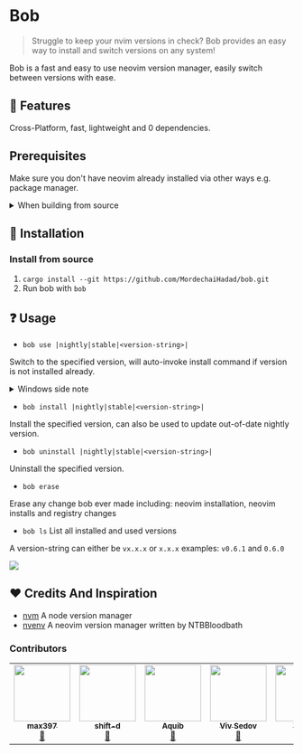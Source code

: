 # Bob

> Struggle to keep your nvim versions in check? Bob provides an easy way to install and switch versions on any system!

Bob is a fast and easy to use neovim version manager, easily switch between versions with ease.

## :star2: Features
Cross-Platform, fast, lightweight and 0 dependencies.

## Prerequisites
Make sure you don't have neovim already installed via other ways e.g. package manager.
<details>
<summary>When building from source</summary>

Install [rustup](https://www.rust-lang.org/tools/install)
</details>

## :wrench: Installation
### Install from source
1. `cargo install --git https://github.com/MordechaiHadad/bob.git`
2. Run bob with `bob`

## :question: Usage

- `bob use |nightly|stable|<version-string>|`

Switch to the specified version, will auto-invoke install command if version is not installed already.
<details>
<summary>Windows side note</summary>

Make sure to run the application as administator to properly switch a version.

</details>

- `bob install |nightly|stable|<version-string>|`

Install the specified version, can also be used to update out-of-date nightly version.

- `bob uninstall |nightly|stable|<version-string>|`

Uninstall the specified version.

- `bob erase`

Erase any change bob ever made including: neovim installation, neovim installs and registry changes

- `bob ls`
  List all installed and used versions

A version-string can either be `vx.x.x` or `x.x.x` examples: `v0.6.1` and `0.6.0`

<img src="https://user-images.githubusercontent.com/33547558/164478344-2707eb41-5b26-452e-ba05-c18282a3503a.gif">

## :heart: Credits And Inspiration
- [nvm](https://github.com/nvm-sh/nvm) A node version manager
- [nvenv](https://github.com/NTBBloodbath/nvenv) A neovim version manager written by NTBBloodbath

### Contributors

<table>
    <tr>
        <td align="center"><a href="https://github.com/max397574"><img src="https://avatars.githubusercontent.com/u/81827001?v=4" width="100px;" alt ""/><br/><sub><b>max397</b></sub></a><br /><a href="https://github.com/MordechaiHadad/bob/" title="Testing">👷</a></td>
        <td align="center"><a href="https://github.com/shift-d"><img src="https://avatars.githubusercontent.com/u/53366878?v=4" width="100px;" alt ""/><br/><sub><b>shift-d</b></sub></a><br /><a href="https://github.com/MordechaiHadad/bob/" title="Testing">👷</a></td>
        <td align="center"><a href="https://github.com/tamton-aquib"><img src="https://avatars.githubusercontent.com/u/77913442?v=4" width="100px;" alt ""/><br/><sub><b>Aquib</b></sub></a><br /><a href="https://github.com/MordechaiHadad/bob/" title="Testing">👷</a></td>
        <td align="center"><a href="https://github.com/vsedov"><img src="https://avatars.githubusercontent.com/u/28804392?v=4" width="100px;" alt ""/><br/><sub><b>Viv Sedov</b></sub></a><br /><a href="https://github.com/MordechaiHadad/bob/" title="Testing">👷</a></td>
        <td align="center"><a href="https://github.com/TarunDaCoder"><img src="https://avatars.githubusercontent.com/u/77536695?v=4" width="100px;" alt ""/><br/><sub><b>Tarun</b></sub></a><br /><a href="https://github.com/MordechaiHadad/bob/" title="Testing">👷</a></td>
        <td align="center"><a href="https://github.com/TheChoudo"><img src="https://avatars.githubusercontent.com/u/68950943?v=4" width="100px;" alt ""/><br/><sub><b>Dev Choudhuri</b></sub></a><br /><a href="https://github.com/MordechaiHadad/bob/" title="Testing">👷</a><a href="https://github.com/MordechaiHadad/bob/" title="README">📖</a></td>
    </tr>
</table>
